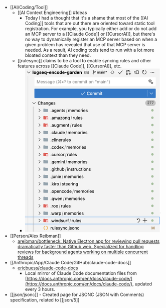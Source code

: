 - [[AI/Coding/Tool]]
	- [[AI Context Engineering]] #Ideas
		- Today I had a thought that it's a shame that most of the [[AI Coding]] tools that are out there are oriented toward static tool registration. For example, you typically either add or do not add an MCP server to a [[Claude Code]] or [[CursorAI]], but there's no way to dynamically register an MCP server based on when a given problem has revealed that use of that MCP server is needed. As a result, AI coding tools tend to run with a lot more bloated context than they need.
	- [[rulesync]] claims to be a tool to enable syncing rules and other features across [[Claude Code]], [[CursorAI]], etc.
		- ![image.png](../assets/image_1759154003791_0.png)
- [[Person/Alex Reibman]]
	- [areibman/bottleneck: Native Electron app for reviewing pull requests dramatically faster than Github web. Specialized for handling reviews for background agents working on multiple concurrent threads](https://github.com/areibman/bottleneck)
- [[Anthropic/App/Claude Code/GitHub/claude-code-docs]]
	- [ericbuess/claude-code-docs](https://github.com/ericbuess/claude-code-docs)
		- Local mirror of Claude Code documentation files from [https://docs.anthropic.com/en/docs/claude-code/](https://docs.anthropic.com/en/docs/claude-code/), updated every 3 hours.
- [[json/jsonc]] - Created page for JSONC (JSON with Comments) specification, related to [[json/5]]